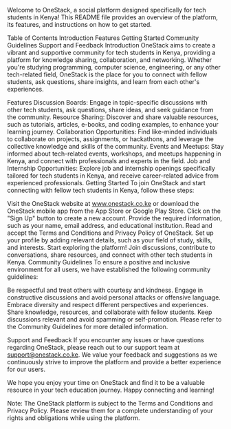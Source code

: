 Welcome to OneStack, a social platform designed specifically for tech students in Kenya! This README file provides an overview of the platform, its features, and instructions on how to get started.

Table of Contents
Introduction
Features
Getting Started
Community Guidelines
Support and Feedback
Introduction
OneStack aims to create a vibrant and supportive community for tech students in Kenya, providing a platform for knowledge sharing, collaboration, and networking. Whether you're studying programming, computer science, engineering, or any other tech-related field, OneStack is the place for you to connect with fellow students, ask questions, share insights, and learn from each other's experiences.

Features
Discussion Boards: Engage in topic-specific discussions with other tech students, ask questions, share ideas, and seek guidance from the community.
Resource Sharing: Discover and share valuable resources, such as tutorials, articles, e-books, and coding examples, to enhance your learning journey.
Collaboration Opportunities: Find like-minded individuals to collaborate on projects, assignments, or hackathons, and leverage the collective knowledge and skills of the community.
Events and Meetups: Stay informed about tech-related events, workshops, and meetups happening in Kenya, and connect with professionals and experts in the field.
Job and Internship Opportunities: Explore job and internship openings specifically tailored for tech students in Kenya, and receive career-related advice from experienced professionals.
Getting Started
To join OneStack and start connecting with fellow tech students in Kenya, follow these steps:

Visit the OneStack website at www.onestack.co.ke or download the OneStack mobile app from the App Store or Google Play Store.
Click on the "Sign Up" button to create a new account. Provide the required information, such as your name, email address, and educational institution.
Read and accept the Terms and Conditions and Privacy Policy of OneStack.
Set up your profile by adding relevant details, such as your field of study, skills, and interests.
Start exploring the platform! Join discussions, contribute to conversations, share resources, and connect with other tech students in Kenya.
Community Guidelines
To ensure a positive and inclusive environment for all users, we have established the following community guidelines:

Be respectful and treat others with courtesy and kindness.
Engage in constructive discussions and avoid personal attacks or offensive language.
Embrace diversity and respect different perspectives and experiences.
Share knowledge, resources, and collaborate with fellow students.
Keep discussions relevant and avoid spamming or self-promotion.
Please refer to the Community Guidelines for more detailed information.

Support and Feedback
If you encounter any issues or have questions regarding OneStack, please reach out to our support team at support@onestack.co.ke. We value your feedback and suggestions as we continuously strive to improve the platform and provide a better experience for our users.

We hope you enjoy your time on OneStack and find it to be a valuable resource in your tech education journey. Happy connecting and learning!

Note: The OneStack platform is subject to the Terms and Conditions and Privacy Policy. Please review them for a complete understanding of your rights and obligations while using the platform.